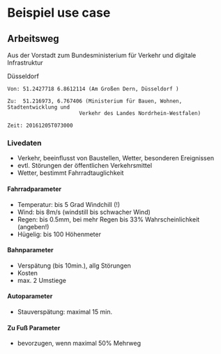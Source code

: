 # Beispiel use case

## Arbeitsweg

Aus der Vorstadt zum Bundesministerium für Verkehr und digitale Infrastruktur

Düsseldorf

    Von: 51.2427718 6.8612114 (Am Großen Dern, Düsseldorf )

    Zu:  51.216973, 6.767406 (Ministerium für Bauen, Wohnen, Stadtentwicklung und
                           Verkehr des Landes Nordrhein-Westfalen)

    Zeit: 20161205T073000

### Livedaten

- Verkehr, beeinflusst von Baustellen, Wetter, besonderen Ereignissen
- evtl. Störungen der öffentlichen Verkehrsmittel
- Wetter, bestimmt Fahrradtauglichkeit

#### Fahrradparameter

- Temperatur: bis 5 Grad Windchill (!)
- Wind: bis 8m/s (windstill bis schwacher Wind)
- Regen: bis 0.5mm, bei mehr Regen bis 33% Wahrscheinlichkeit (angeben!)
- Hügelig: bis 100 Höhenmeter

#### Bahnparameter

- Verspätung (bis 10min.), allg Störungen
- Kosten
- max. 2 Umstiege

#### Autoparameter

- Stauverspätung: maximal 15 min.

#### Zu Fuß Parameter

- bevorzugen, wenn maximal 50% Mehrweg
